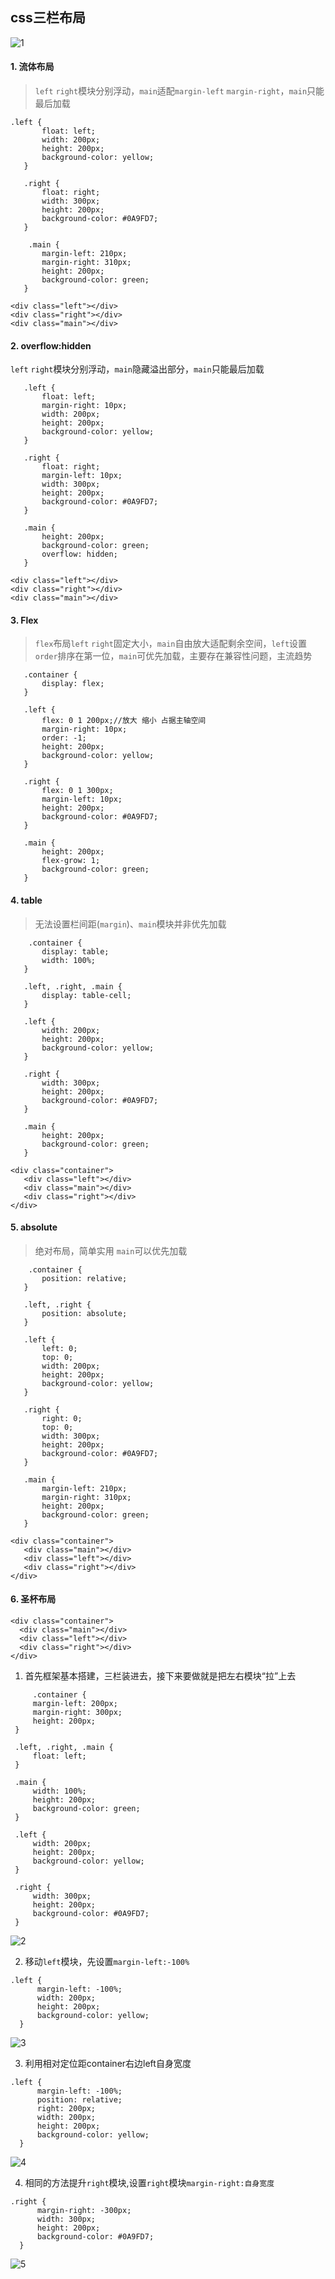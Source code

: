 ## css三栏布局

![1](https://github.com/luyufa/NodeLearning/blob/master/css/layout/1.png)

#### 1. 流体布局

> `left` `right`模块分别浮动，`main`适配`margin-left` `margin-right`，`main`只能最后加载

 ```
.left {
        float: left;
        width: 200px;
        height: 200px;
        background-color: yellow;
    }

    .right {
        float: right;
        width: 300px;
        height: 200px;
        background-color: #0A9FD7;
    }

     .main {
        margin-left: 210px;
        margin-right: 310px;
        height: 200px;
        background-color: green;
    }
```

 ```
<div class="left"></div>
<div class="right"></div>
<div class="main"></div>
```

#### 2. overflow:hidden
`left` `right`模块分别浮动，`main`隐藏溢出部分，`main`只能最后加载

>

 ```
    .left {
        float: left;
        margin-right: 10px;
        width: 200px;
        height: 200px;
        background-color: yellow;
    }

    .right {
        float: right;
        margin-left: 10px;
        width: 300px;
        height: 200px;
        background-color: #0A9FD7;
    }

    .main {
        height: 200px;
        background-color: green;
        overflow: hidden;
    }
 ```
 ```
 <div class="left"></div>
 <div class="right"></div>
 <div class="main"></div>
 ```


#### 3. Flex

> `flex`布局`left` `right`固定大小，`main`自由放大适配剩余空间，`left`设置`order`排序在第一位，`main`可优先加载，主要存在兼容性问题，主流趋势

 ```
    .container {
        display: flex;
    }

    .left {
        flex: 0 1 200px;//放大 缩小 占据主轴空间
        margin-right: 10px;
        order: -1;
        height: 200px;
        background-color: yellow;
    }

    .right {
        flex: 0 1 300px;
        margin-left: 10px;
        height: 200px;
        background-color: #0A9FD7;
    }

    .main {
        height: 200px;
        flex-grow: 1;
        background-color: green;
    }
 ```


 #### 4. table

 > 无法设置栏间距(`margin`)、`main`模块并非优先加载

 ```
     .container {
        display: table;
        width: 100%;
    }

    .left, .right, .main {
        display: table-cell;
    }

    .left {
        width: 200px;
        height: 200px;
        background-color: yellow;
    }

    .right {
        width: 300px;
        height: 200px;
        background-color: #0A9FD7;
    }

    .main {
        height: 200px;
        background-color: green;
    }
 ```

 ```
 <div class="container">
    <div class="left"></div>
    <div class="main"></div>
    <div class="right"></div>
</div>
 ```


 #### 5. absolute

 > 绝对布局，简单实用 `main`可以优先加载

 ```
     .container {
        position: relative;
    }

    .left, .right {
        position: absolute;
    }

    .left {
        left: 0;
        top: 0;
        width: 200px;
        height: 200px;
        background-color: yellow;
    }

    .right {
        right: 0;
        top: 0;
        width: 300px;
        height: 200px;
        background-color: #0A9FD7;
    }

    .main {
        margin-left: 210px;
        margin-right: 310px;
        height: 200px;
        background-color: green;
    }
 ```

 ```
 <div class="container">
    <div class="main"></div>
    <div class="left"></div>
    <div class="right"></div>
</div>
 ```



 #### 6. 圣杯布局


  ```
  <div class="container">
    <div class="main"></div>
    <div class="left"></div>
    <div class="right"></div>
</div>
  ```

   1. 首先框架基本搭建，三栏装进去，接下来要做就是把左右模块“拉”上去

   ```
        .container {
        margin-left: 200px;
        margin-right: 300px;
        height: 200px;
    }

    .left, .right, .main {
        float: left;
    }

    .main {
        width: 100%;
        height: 200px;
        background-color: green;
    }

    .left {
        width: 200px;
        height: 200px;
        background-color: yellow;
    }

    .right {
        width: 300px;
        height: 200px;
        background-color: #0A9FD7;
    }
   ```
 ![2](https://github.com/luyufa/NodeLearning/blob/master/css/layout/2.png)

  2. 移动`left`模块，先设置`margin-left:-100%`

  ```
  .left {
        margin-left: -100%;
        width: 200px;
        height: 200px;
        background-color: yellow;
    }

  ```
  ![3](https://github.com/luyufa/NodeLearning/blob/master/css/layout/3.png)

  3. 利用相对定位距container右边left自身宽度

  ```
  .left {
        margin-left: -100%;
        position: relative;
        right: 200px;
        width: 200px;
        height: 200px;
        background-color: yellow;
    }

  ```

![4](https://github.com/luyufa/NodeLearning/blob/master/css/layout/4.png)

 4. 相同的方法提升`right`模块,设置`right`模块`margin-right:自身宽度`

  ```
  .right {
        margin-right: -300px;
        width: 300px;
        height: 200px;
        background-color: #0A9FD7;
    }
  ```

![5](https://github.com/luyufa/NodeLearning/blob/master/css/layout/5.png)